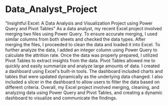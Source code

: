 # Data_Analyst_Project
"Insightful Excel: A Data Analysis and Visualization Project using Power Query and Pivot Tables"
As a data analyst, my recent Excel project involved merging two files using Power Query. 
To ensure accurate merging, I used similar columns from both sheets and checked the data types. 
After merging the files, I proceeded to clean the data and loaded it into Excel.
To further analyze the data, I added an integer column using Power Query to calculate the attrition rate. 
Once the data was properly prepared, I utilized Pivot Tables to extract insights from the data. 
Pivot Tables allowed me to quickly and easily summarize and analyze large amounts of data.
I created a dashboard using Excel's built-in tools. 
The dashboard included charts and tables that were updated dynamically as the underlying data changed. 
I also included a slicer in the dashboard to allow users to filter the data based on different criteria.
Overall, my Excel project involved merging, cleaning, and analyzing data using Power Query and Pivot Tables, 
and creating a dynamic dashboard to visualize and communicate the findings.




